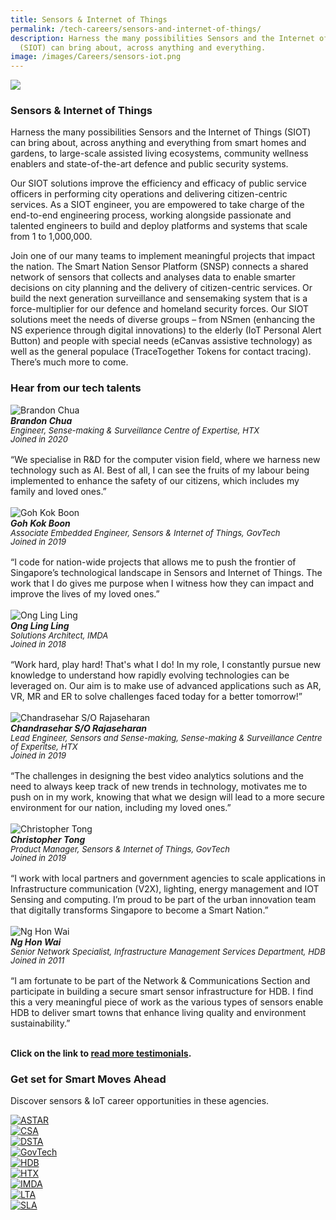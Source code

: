 ```yaml
---
title: Sensors & Internet of Things
permalink: /tech-careers/sensors-and-internet-of-things/
description: Harness the many possibilities Sensors and the Internet of Things
  (SIOT) can bring about, across anything and everything.
image: /images/Careers/sensors-iot.png
---
```

![](/images/Careers/hero-sensors-internet-things.jpg)

### **Sensors &amp; Internet of Things**

Harness the many possibilities Sensors and the Internet of Things (SIOT) can bring about, across anything and everything from smart homes and gardens, to large-scale assisted living ecosystems, community wellness enablers and state-of-the-art defence and public security systems. 

Our SIOT solutions improve the efficiency and efficacy of public service officers in performing city operations and delivering citizen-centric services. As a SIOT engineer, you are empowered to take charge of the end-to-end engineering process, working alongside passionate and talented engineers to build and deploy platforms and systems that scale from 1 to 1,000,000.

Join one of our many teams to implement meaningful projects that impact the nation. The Smart Nation Sensor Platform (SNSP) connects a shared network of sensors that collects and analyses data to enable smarter decisions on city planning and the delivery of citizen-centric services. Or build the next generation surveillance and sensemaking system that is a force-multiplier for our defence and homeland security forces. Our SIOT solutions meet the needs of diverse groups – from NSmen (enhancing the NS experience through digital innovations) to the elderly (IoT Personal Alert Button) and people with special needs (eCanvas assistive technology) as well as the general populace (TraceTogether Tokens for contact tracing). There’s much more to come.

### **Hear from our tech talents**

<div class="row-testimonial">
<div class="column-testimonial">
<img src="/images/People/brandon-chua.png" alt="Brandon Chua" title="Tech Talent"><br><em><strong>Brandon Chua</strong><br><span style="font-size:13px; line-height:14px">Engineer, Sense-making &amp; Surveillance Centre of Expertise, HTX<br>Joined in 2020</span></em><br><br>
	“We specialise in R&amp;D for the computer vision field, where we harness new technology such as AI. Best of all, I can see the fruits of my labour being implemented to enhance the safety of our citizens, which includes my family and loved ones.”<br><br></div>	
<div class="column-testimonial">
<img src="/images/People/kok-boon.png" alt="Goh Kok Boon" title="Tech Talent"><br><em><strong>Goh Kok Boon </strong><br><span style="font-size:13px; line-height:14px">Associate Embedded Engineer, Sensors &amp; Internet of Things, GovTech<br>Joined in 2019</span></em><br><br>
“I code for nation-wide projects that allows me to push the frontier of Singapore’s technological landscape in Sensors and Internet of Things. The work that I do gives me purpose when I witness how they can impact and improve the lives of my loved ones.”<br><br></div>
<div class="column-testimonial">
<img src="/images/People/ong-ling-ling.png" alt="Ong Ling Ling" title="Tech Talent"><br><em><strong>Ong Ling Ling</strong><br><span style="font-size:13px; line-height:14px">Solutions Architect, IMDA<br>Joined in 2018</span></em><br><br>
	“Work hard, play hard! That's what I do! In my role, I constantly pursue new knowledge to understand how rapidly evolving technologies can be leveraged on. Our aim is to make use of advanced applications such as AR, VR, MR and ER to solve challenges faced today for a better tomorrow!”<br><br></div> 
</div>
<div class="row-testimonial">
<div class="column-testimonial">
<img src="/images/People/chandrasehar_t.jpeg" alt="Chandrasehar S/O Rajaseharan" title="Tech Talent"><br><em><strong>Chandrasehar S/O Rajaseharan</strong><br><span style="font-size:13px; line-height:14px">Lead Engineer, Sensors and Sense-making, Sense-making &amp; Surveillance Centre of Experitse, HTX<br>Joined in 2019</span></em><br><br>
“The challenges in designing the best video analytics solutions and the need to always keep track of new trends in technology, motivates me to push on in my work, knowing that what we design will lead to a more secure environment for our nation, including my loved ones.”<br><br></div>
<div class="column-testimonial">
<img src="/images/People/christopher-tong.png" alt="Christopher Tong" title="Tech Talent"><br><em><strong>Christopher Tong</strong><br><span style="font-size:13px; line-height:14px">Product Manager, Sensors &amp; Internet of Things, GovTech<br>Joined in 2019</span></em><br><br>
	“I work with local partners and government agencies to scale applications in Infrastructure communication (V2X), lighting, energy management and IOT Sensing and computing. I’m proud to be part of the urban innovation team that digitally transforms Singapore to become a Smart Nation.”<br><br></div>	
<div class="column-testimonial">
<img src="/images/People/ng-hon-wai.jpg" alt="Ng Hon Wai" title="Tech Talent"><br><em><strong>Ng Hon Wai</strong><br><span style="font-size:13px; line-height:14px">Senior Network Specialist, Infrastructure Management Services Department, HDB<br>Joined in 2011</span></em><br><br>
“I am fortunate to be part of the Network &amp; Communications Section and participate in building a secure smart sensor infrastructure for HDB. I find this a very meaningful piece of work as the various types of sensors enable HDB to deliver smart towns that enhance living quality and environment sustainability.”<br><br></div>
</div>

**Click on the link to [read more testimonials](/testimonials).**

### **Get set for Smart Moves Ahead**
Discover sensors &amp; IoT career opportunities in these agencies.

<div class="row-agencies">
<div class="column-agencies"><a href="https://careers.a-star.edu.sg/" target="new"><img src="/images/Logos/logo-astar.png" alt="ASTAR" title="ASTAR"></a></div>
<div class="column-agencies"><a href="https://www.csa.gov.sg/Explore/careers" target="new"><img src="/images/Logos/logo-csa.png" alt="CSA" title="CSA"></a></div>
<div class="column-agencies"><a href="https://careers.pageuppeople.com/845/cw/en/listing/" target="new"><img src="/images/Logos/logo-dsta.png" alt="DSTA" title="DSTA"></a></div>
<div class="column-agencies"><a href="https://go.gov.sg/GovTechCareers" target="new"><img src="/images/Logos/logo-govtech.png" alt="GovTech" title="GovTech"></a></div>
<div class="column-agencies"><a href="https://www.hdb.gov.sg/cs/infoweb/about-us/careers/career-opportunities" target="new"><img src="/images/Logos/logo-hdb.png" alt="HDB" title="HDB"></a></div>
<div class="column-agencies"><a href="https://www.htx.gov.sg/join-us/careers" target="new"><img src="/images/Logos/logo-htx.png" alt="HTX" title="HTX"></a></div>
<div class="column-agencies"><a href="https://www.imda.gov.sg/Who-We-Are/careers" target="new"><img src="/images/Logos/logo-imda.png" alt="IMDA" title="IMDA"></a></div>
<div class="column-agencies"><a href="https://www.lta.gov.sg/content/ltagov/en/who_we_are/careers/join_lta.html" target="new"><img src="/images/Logos/logo-lta.png" alt="LTA" title="LTA"></a></div>
<div class="column-agencies"><a href="https://www.sla.gov.sg/join-us/our-work-at-sla" target="new"><img src="/images/Logos/logo-sla.png" alt="SLA" title="SLA"></a></div>
</div>